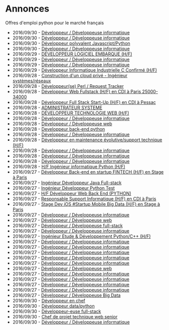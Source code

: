 # Annonces

Offres d'emploi python pour le marché français

* 2016/09/30 - [Développeur / Développeuse informatique](http://www.pyjobs.fr/jobs/details/3611/developpeur-developpeuse-informatique "Développeur / Développeuse informatique")
* 2016/09/30 - [Développeur / Développeuse informatique](http://www.pyjobs.fr/jobs/details/3609/developpeur-developpeuse-informatique "Développeur / Développeuse informatique")
* 2016/09/30 - [Développeur polyvalent Javascript/Python](http://www.pyjobs.fr/jobs/details/3613/developpeur-polyvalent-javascript-python "Développeur polyvalent Javascript/Python")
* 2016/09/30 - [Développeur / Développeuse informatique](http://www.pyjobs.fr/jobs/details/3610/developpeur-developpeuse-informatique "Développeur / Développeuse informatique")
* 2016/09/29 - [DÉVELOPPEUR LOGICIEL EMBARQUE (H/F)](http://www.pyjobs.fr/jobs/details/3608/developpeur-logiciel-embarque-h-f "DÉVELOPPEUR LOGICIEL EMBARQUE (H/F)")
* 2016/09/29 - [Développeur / Développeuse informatique](http://www.pyjobs.fr/jobs/details/3606/developpeur-developpeuse-informatique "Développeur / Développeuse informatique")
* 2016/09/29 - [Développeur / Développeuse informatique](http://www.pyjobs.fr/jobs/details/3607/developpeur-developpeuse-informatique "Développeur / Développeuse informatique")
* 2016/09/29 - [Développeur Informatique Industrielle C Confirmé (H/F)](http://www.pyjobs.fr/jobs/details/3605/developpeur-informatique-industrielle-c-confirme-h-f "Développeur Informatique Industrielle C Confirmé (H/F)")
* 2016/09/28 - [Construction d'un cloud privé - Ingénieur systèmes/réseaux](http://www.pyjobs.fr/jobs/details/3603/construction-dun-cloud-prive-ingenieur-systemes-reseaux "Construction d'un cloud privé - Ingénieur systèmes/réseaux")
* 2016/09/28 - [Développeur(se) Perl / Request Tracker](http://www.pyjobs.fr/jobs/details/3598/developpeur-se-perl-request-tracker "Développeur(se) Perl / Request Tracker")
* 2016/09/28 - [Développeur Web Fullstack (H/F) en CDI à Paris 25000-34000](http://www.pyjobs.fr/jobs/details/3600/developpeur-web-fullstack-h-f-en-cdi-a-paris-25000-34000 "Développeur Web Fullstack (H/F) en CDI à Paris 25000-34000")
* 2016/09/28 - [Développeur Full Stack Start-Up (H/F) en CDI à Pessac](http://www.pyjobs.fr/jobs/details/3601/developpeur-full-stack-start-up-h-f-en-cdi-a-pessac "Développeur Full Stack Start-Up (H/F) en CDI à Pessac")
* 2016/09/28 - [ADMINISTRATEUR SYSTEME](http://www.pyjobs.fr/jobs/details/3591/administrateur-systeme "ADMINISTRATEUR SYSTEME")
* 2016/09/28 - [DÉVELOPPEUR TECHNOLOGIE WEB (H/F)](http://www.pyjobs.fr/jobs/details/3595/developpeur-technologie-web-h-f "DÉVELOPPEUR TECHNOLOGIE WEB (H/F)")
* 2016/09/28 - [Développeur / Développeuse informatique](http://www.pyjobs.fr/jobs/details/3593/developpeur-developpeuse-informatique "Développeur / Développeuse informatique")
* 2016/09/28 - [Développeur / Développeuse web](http://www.pyjobs.fr/jobs/details/3604/developpeur-developpeuse-web "Développeur / Développeuse web")
* 2016/09/28 - [Developpeur back-end python](http://www.pyjobs.fr/jobs/details/3592/developpeur-back-end-python "Developpeur back-end python")
* 2016/09/28 - [Développeur / Développeuse informatique](http://www.pyjobs.fr/jobs/details/3590/developpeur-developpeuse-informatique "Développeur / Développeuse informatique")
* 2016/09/28 - [Développeur en maintenance évolutive/support technique (H/F)](http://www.pyjobs.fr/jobs/details/3599/developpeur-en-maintenance-evolutive-support-technique-h-f "Développeur en maintenance évolutive/support technique (H/F)")
* 2016/09/28 - [Développeur / Développeuse informatique](http://www.pyjobs.fr/jobs/details/3597/developpeur-developpeuse-informatique "Développeur / Développeuse informatique")
* 2016/09/28 - [Développeur / Développeuse informatique](http://www.pyjobs.fr/jobs/details/3596/developpeur-developpeuse-informatique "Développeur / Développeuse informatique")
* 2016/09/28 - [Développeur / Développeuse informatique](http://www.pyjobs.fr/jobs/details/3594/developpeur-developpeuse-informatique "Développeur / Développeuse informatique")
* 2016/09/28 - [H/F Ingénieur informatique Python (H/F)](http://www.pyjobs.fr/jobs/details/3602/h-f-ingenieur-informatique-python-h-f "H/F Ingénieur informatique Python (H/F)")
* 2016/09/27 - [Développeur Back-end en startup FINTECH (H/F) en Stage à Paris](http://www.pyjobs.fr/jobs/details/3582/developpeur-back-end-en-startup-fintech-h-f-en-stage-a-paris "Développeur Back-end en startup FINTECH (H/F) en Stage à Paris")
* 2016/09/27 - [Ingénieur Développeur Java Full-stack](http://www.pyjobs.fr/jobs/details/3577/ingenieur-developpeur-java-full-stack "Ingénieur Développeur Java Full-stack")
* 2016/09/27 - [Ingénieur Développeur Python Test](http://www.pyjobs.fr/jobs/details/3573/ingenieur-developpeur-python-test "Ingénieur Développeur Python Test")
* 2016/09/27 - [H/F Développeur Web Back End (PYTHON)](http://www.pyjobs.fr/jobs/details/3581/h-f-developpeur-web-back-end-python "H/F Développeur Web Back End (PYTHON)")
* 2016/09/27 - [Responsable Support Informatique (H/F) en CDI à Paris](http://www.pyjobs.fr/jobs/details/3574/responsable-support-informatique-h-f-en-cdi-a-paris "Responsable Support Informatique (H/F) en CDI à Paris")
* 2016/09/27 - [Stage Dev iOS  #Startup Mobile Big Data (H/F) en Stage à Paris](http://www.pyjobs.fr/jobs/details/3571/stage-dev-ios-startup-mobile-big-data-h-f-en-stage-a-paris "Stage Dev iOS  #Startup Mobile Big Data (H/F) en Stage à Paris")
* 2016/09/27 - [Développeur / Développeuse informatique](http://www.pyjobs.fr/jobs/details/3575/developpeur-developpeuse-informatique "Développeur / Développeuse informatique")
* 2016/09/27 - [Développeur / Développeuse web](http://www.pyjobs.fr/jobs/details/3583/developpeur-developpeuse-web "Développeur / Développeuse web")
* 2016/09/27 - [Développeur / Développeuse full-stack](http://www.pyjobs.fr/jobs/details/3588/developpeur-developpeuse-full-stack "Développeur / Développeuse full-stack")
* 2016/09/27 - [Développeur / Développeuse informatique](http://www.pyjobs.fr/jobs/details/3585/developpeur-developpeuse-informatique "Développeur / Développeuse informatique")
* 2016/09/27 - [Ingénieur Etude & Développement Python/C++ (H/F)](http://www.pyjobs.fr/jobs/details/3578/ingenieur-etude-developpement-python-c-h-f "Ingénieur Etude & Développement Python/C++ (H/F)")
* 2016/09/27 - [Développeur / Développeuse informatique](http://www.pyjobs.fr/jobs/details/3580/developpeur-developpeuse-informatique "Développeur / Développeuse informatique")
* 2016/09/27 - [Développeur / Développeuse informatique](http://www.pyjobs.fr/jobs/details/3572/developpeur-developpeuse-informatique "Développeur / Développeuse informatique")
* 2016/09/27 - [Développeur / Développeuse informatique](http://www.pyjobs.fr/jobs/details/3586/developpeur-developpeuse-informatique "Développeur / Développeuse informatique")
* 2016/09/27 - [Développeur / Développeuse informatique](http://www.pyjobs.fr/jobs/details/3569/developpeur-developpeuse-informatique "Développeur / Développeuse informatique")
* 2016/09/27 - [Développeur / Développeuse informatique](http://www.pyjobs.fr/jobs/details/3568/developpeur-developpeuse-informatique "Développeur / Développeuse informatique")
* 2016/09/27 - [Développeur / Développeuse web](http://www.pyjobs.fr/jobs/details/3570/developpeur-developpeuse-web "Développeur / Développeuse web")
* 2016/09/27 - [Développeur / Développeuse informatique](http://www.pyjobs.fr/jobs/details/3584/developpeur-developpeuse-informatique "Développeur / Développeuse informatique")
* 2016/09/27 - [Développeur / Développeuse informatique](http://www.pyjobs.fr/jobs/details/3579/developpeur-developpeuse-informatique "Développeur / Développeuse informatique")
* 2016/09/27 - [Développeur / Développeuse informatique](http://www.pyjobs.fr/jobs/details/3576/developpeur-developpeuse-informatique "Développeur / Développeuse informatique")
* 2016/09/27 - [Développeur / Développeuse informatique](http://www.pyjobs.fr/jobs/details/3567/developpeur-developpeuse-informatique "Développeur / Développeuse informatique")
* 2016/09/27 - [Développeur / Développeuse Big Data](http://www.pyjobs.fr/jobs/details/3587/developpeur-developpeuse-big-data "Développeur / Développeuse Big Data")
* 2016/09/30 - [Développeur en chef](http://www.pyjobs.fr/jobs/details/3132/developpeur-en-chef "Développeur en chef")
* 2016/09/30 - [Développeur data/python](http://www.pyjobs.fr/jobs/details/3133/developpeur-data-python "Développeur data/python")
* 2016/09/30 - [Développeur-euse full-stack](http://www.pyjobs.fr/jobs/details/3134/developpeur-euse-full-stack "Développeur-euse full-stack")
* 2016/09/30 - [Chef de projet technique web senior](http://www.pyjobs.fr/jobs/details/3131/chef-de-projet-technique-web-senior "Chef de projet technique web senior")
* 2016/09/30 - [Développeur / Développeuse informatique](http://www.pyjobs.fr/jobs/details/3135/developpeur-developpeuse-informatique "Développeur / Développeuse informatique")

